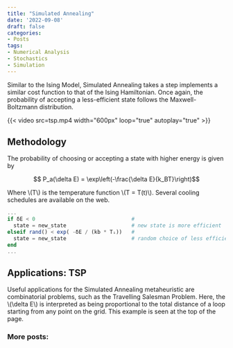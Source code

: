 ```yaml
---
title: "Simulated Annealing"
date: '2022-09-08'
draft: false
categories: 
- Posts
tags: 
- Numerical Analysis
- Stochastics
- Simulation
---
```


Similar to the Ising Model, Simulated Annealing takes a step implements a similar cost function to that of the Ising Hamiltonian. Once again, the probability of accepting a less-efficient state follows the Maxwell-Boltzmann distribution.

{{< video src=tsp.mp4 width="600px" loop="true" autoplay="true" >}}

## Methodology

The probability of choosing or accepting a state with higher energy is given by

$$ P_a(\delta E) = \exp\left(-\frac{\delta E}{k_BT}\right)$$

Where \\(T\\) is the temperature function \\(T = T(t)\\). Several cooling schedules are available on the web.

```julia
...
if δE < 0                               # 
  state = new_state                     # new state is more efficient
elseif rand() < exp( -δE / (kb * Tᵢ))   # 
  state = new_state                     # random choice of less efficient state
end
...
```

## Applications: TSP

Useful applications for the Simulated Annealing metaheuristic are combinatorial problems, such as the Travelling Salesman Problem. Here, the \\(\delta E\\) is interpreted as being proportional to the total distance of a loop starting from any point on the grid. This example is seen at the top of the page.

<!-- ![TSP GIF](/images/waves/wave_barriers.gif) -->

### More posts: